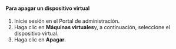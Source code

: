 #### <a name="to-shut-down-a-virtual-device"></a>Para apagar un dispositivo virtual
1. Inicie sesión en el Portal de administración.
2. Haga clic en **Máquinas virtuales**y, a continuación, seleccione el dispositivo virtual.
3. Haga clic en **Apagar**.



<!--HONumber=Jan17_HO1-->


